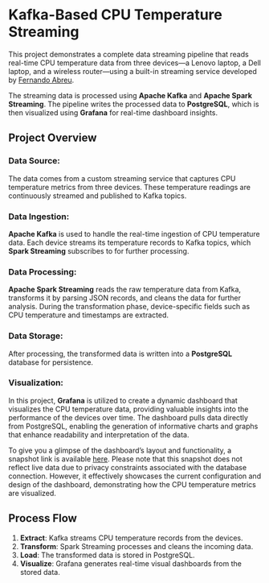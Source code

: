 # Kafka-Based CPU Temperature Streaming

This project demonstrates a complete data streaming pipeline that reads real-time CPU temperature data from three devices—a Lenovo laptop, a Dell laptop, and a wireless router—using a built-in streaming service developed by [Fernando Abreu](https://github.com/nandoabreu).

The streaming data is processed using **Apache Kafka** and **Apache Spark Streaming**. The pipeline writes the processed data to **PostgreSQL**, which is then visualized using **Grafana** for real-time dashboard insights.

## Project Overview

### Data Source:
The data comes from a custom streaming service that captures CPU temperature metrics from three devices. These temperature readings are continuously streamed and published to Kafka topics.

### Data Ingestion:
**Apache Kafka** is used to handle the real-time ingestion of CPU temperature data. Each device streams its temperature records to Kafka topics, which **Spark Streaming** subscribes to for further processing.

### Data Processing:
**Apache Spark Streaming** reads the raw temperature data from Kafka, transforms it by parsing JSON records, and cleans the data for further analysis. During the transformation phase, device-specific fields such as CPU temperature and timestamps are extracted.

### Data Storage:
After processing, the transformed data is written into a **PostgreSQL** database for persistence.

### Visualization:
In this project, **Grafana** is utilized to create a dynamic dashboard that visualizes the CPU temperature data, providing valuable insights into the performance of the devices over time. The dashboard pulls data directly from PostgreSQL, enabling the generation of informative charts and graphs that enhance readability and interpretation of the data.

To give you a glimpse of the dashboard’s layout and functionality, a snapshot link is available [here](https://snapshots.raintank.io/dashboard/snapshot/7g2rBArUuEgBcEynMROOmekywUPuCiqJ). Please note that this snapshot does not reflect live data due to privacy constraints associated with the database connection. However, it effectively showcases the current configuration and design of the dashboard, demonstrating how the CPU temperature metrics are visualized.

## Process Flow

1. **Extract**: Kafka streams CPU temperature records from the devices.
2. **Transform**: Spark Streaming processes and cleans the incoming data.
3. **Load**: The transformed data is stored in PostgreSQL.
4. **Visualize**: Grafana generates real-time visual dashboards from the stored data.
